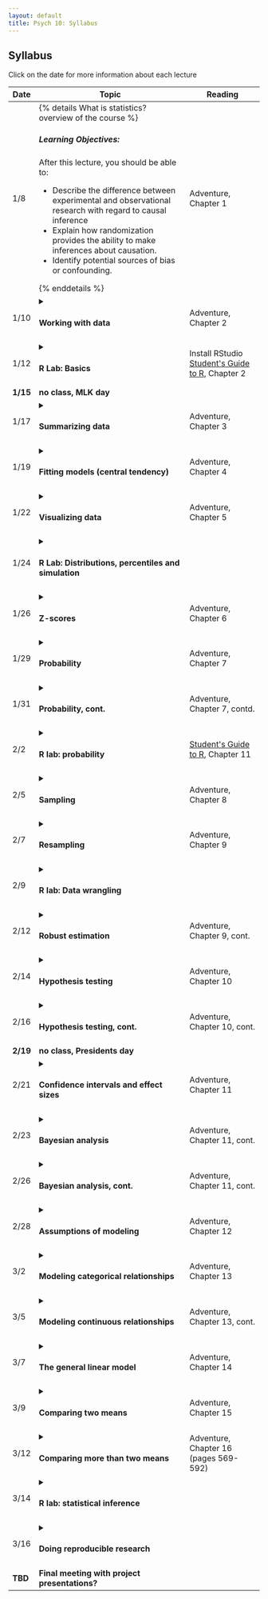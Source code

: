 ```yaml
---
layout: default
title: Psych 10: Syllabus
---
```

## Syllabus

Click on the date for more information about each lecture

| Date|Topic|Reading|
| ---|---|---|
| 1/8|{% details What is statistics? overview of the course %}<h5>Learning Objectives:</h5>After this lecture, you should be able to:<p><ul><li>Describe the difference between experimental and observational research with regard to causal inference</li><li>Explain how randomization provides the ability to make inferences about causation.</li><li>Identify potential sources of bias or confounding.</li></ul>{% enddetails %}|Adventure, Chapter 1|
| 1/10|<details><summary><h4>Working with data <h4></summary><h5>Learning Objectives:</h5>After this lecture, you should be able to:<p><ul><li>Distinguish between different types of variables (quantitative/qualitative, discrete/continuous, scales of measurement)</li><li>Describe the concept of measurement error</li><li>Distinguish between the concepts of reliability and validity and apply each concept to a particular dataset</li></ul></details>|Adventure, Chapter 2|
| 1/12|<details><summary><h4>R Lab: Basics<h4></summary><h5>Learning Objectives:</h5>After this lecture, you should be able to:<p><ul></ul><h5>Links:</h5><ul><li>For additional practice with R, check out the free courses provided by [Datacamp](http://www.datacamp.com).  In particular, their [Introduction to R](https://www.datacamp.com/courses/free-introduction-to-r) provides a nice basic overview of working in R.</li></ul></details>|Install RStudio<br>[Student's Guide to R](https://cran.r-project.org/doc/contrib/Horton+Pruim+Kaplan_MOSAIC-StudentGuide.pdf), Chapter 2|
| **1/15**|**no class, MLK day**|
| 1/17|<details><summary><h4>Summarizing data<h4></summary><h5>Learning Objectives:</h5>After this lecture, you should be able to:<p><ul><li>Compute absolute, relative, and cumulative frequency distributions for a given dataset</li><li>Generate a graphical representation of frequency distributions</li></ul></details>|Adventure, Chapter 3|
| 1/19|<details><summary><h4>Fitting models (central tendency)<h4></summary><h5>Learning Objectives:</h5>After this lecture, you should be able to:<p><ul><li>Describe the basic equation for statistical models (outcome=model + error)</li><li>Describe different measures of central tendency and dispersion, how they are computed, and how to determine which is most appropriate in any given circumstance.</li></ul></details>|Adventure, Chapter 4|
| 1/22|<details><summary><h4>Visualizing data<h4></summary><h5>Learning Objectives:</h5>After this lecture, you should be able to:<p><ul><li>Describe the principles that distinguish between good and bad graphs, and use them to identify good versus bad graphs.</li></ul></details>|Adventure, Chapter 5|
| 1/24|<details><summary><h4>R Lab: Distributions, percentiles and simulation<h4></summary></details>||
| 1/26|<details><summary><h4>Z-scores<h4></summary><h5>Learning Objectives:</h5>After this lecture, you should be able to:<p><ul></ul><h5>Links:</h5><ul><li></li></ul></details>|Adventure, Chapter 6|
| 1/29|<details><summary><h4>Probability<h4></summary><h5>Learning Objectives:</h5>After this lecture, you should be able to:<p><ul><li>Describe the sample space for a selected random experiment.</li><li>Compute relative frequency and empirical probability for a given set of events</li><li>Find probabilities of single events, complementary events, and the unions and intersections of collections of events.</li></ul><h5>Links:</h5><ul><li></li></ul></details>|Adventure, Chapter 7|
| 1/31|<details><summary><h4>Probability, cont.<h4></summary><h5>Learning Objectives:</h5>After this lecture, you should be able to:<p><ul><li>Describe the difference between a probability and a conditional probability</li><li>Use Bayes’ theorem to compute the inverse conditional probability.</li><li>Describe the law of large numbers.</li></ul></details>|Adventure, Chapter 7, contd.|
| 2/2|<details><summary><h4>R lab: probability<h4></summary><h5>Learning Objectives:</h5>After this lecture, you should be able to:<p><ul></ul><h5>Links:</h5><ul><li></li></ul></details>|[Student's Guide to R](https://cran.r-project.org/doc/contrib/Horton+Pruim+Kaplan_MOSAIC-StudentGuide.pdf), Chapter 11|
| 2/5|<details><summary><h4>Sampling<h4></summary><h5>Learning Objectives:</h5>After this lecture, you should be able to:<p><ul><li>Distinguish between a population and a sample, and between population parameters and statistics</li><li>Describe the concepts of sampling error and sampling distribution</li><li>Describe how the Central Limit Theorem determines the nature of the sampling distribution of the mean</li></ul></details>|Adventure, Chapter 8|
| 2/7|<details><summary><h4>Resampling<h4></summary></details>|Adventure, Chapter 9|
| 2/9|<details><summary><h4>R lab: Data wrangling<h4></summary></details>||
| 2/12|<details><summary><h4>Robust estimation<h4></summary></details>|Adventure, Chapter 9, cont.|
| 2/14|<details><summary><h4>Hypothesis testing<h4></summary><h5>Learning Objectives:</h5>After this lecture, you should be able to:<p><ul><li>Identify the components of a hypothesis test, including the parameter of interest, the null and alternative hypotheses, and the test statistic.</li><li>Describe the proper interpretations of a p-value and a confidence interval as well as common misinterpretations</li><li>Distinguish between the two types of error in hypothesis testing, and the factors that determine them.</li></ul></details>|Adventure, Chapter 10|
| 2/16|<details><summary><h4>Hypothesis testing, cont.<h4></summary><h5>Learning Objectives:</h5>After this lecture, you should be able to:<p><ul><li>Describe how resampling can be used to compute a p-value.</li><li>Describe the concept of positive predictive value and apply it in the context of a specific inference.</li><li>Define the concept of statistical power, and compute statistical power for a given statistical test.</li><li>Describe the main criticisms of null hypothesis statistical testing</li></ul></details>|Adventure, Chapter 10, cont.|
| **2/19**|**no class, Presidents day**|
| 2/21|<details><summary><h4>Confidence intervals and effect sizes<h4></summary><h5>Learning Objectives:</h5>After this lecture, you should be able to:<p><ul><li>Describe the proper interpretation of a confidence interval, and compute a confidence interval for the mean of a given dataset.</li><li>Define the concept of effect size, and compute the effect size for a given test.</li></ul></details>|Adventure, Chapter 11|
| 2/23|<details><summary><h4>Bayesian analysis<h4></summary></details>|Adventure, Chapter 11, cont.|
| 2/26|<details><summary><h4>Bayesian analysis, cont.<h4></summary></details>|Adventure, Chapter 11, cont.|
| 2/28|<details><summary><h4>Assumptions of modeling<h4></summary></details>|Adventure, Chapter 12|
| 3/2|<details><summary><h4>Modeling categorical relationships<h4></summary><h5>Learning Objectives:</h5>After this lecture, you should be able to:<p><ul><li>Describe the concept of a contingency table for categorical data.</li><li>Describe the concept of the chi-squared test for association and compute it for a given contingency table.</li></ul></details>|Adventure, Chapter 13|
| 3/5|<details><summary><h4>Modeling continuous relationships<h4></summary><h5>Learning Objectives:</h5>After this lecture, you should be able to:<p><ul><li>Describe the concept of the correlation coefficient and its interpretation and compute it for a bivariate dataset</li><li>Describe the potential causal influences that can give rise to a correlation.</li></ul></details>|Adventure, Chapter 13, cont.|
| 3/7|<details><summary><h4>The general linear model<h4></summary><h5>Learning Objectives:</h5>After this lecture, you should be able to:<p><ul><li>Describe the concept of linear regression and apply it to a bivariate dataset</li><li>Describe the problem of overfitting and identify it in an example dataset.</li></ul></details>|Adventure, Chapter 14|
| 3/9|<details><summary><h4>Comparing two means<h4></summary><h5>Learning Objectives:</h5>After this lecture, you should be able to:<p><ul><li>Determine whether a one-sample t-test or two-sample t-test is appropriate for a given hypothesis.</li><li>Compute a one-sample and two-sample t-test on relevant datasets, and compute the effect size and confidence intervals associated with each of these tests.</li></ul></details>|Adventure, Chapter 15|
| 3/12|<details><summary><h4>Comparing more than two means<h4></summary></details>|Adventure, Chapter 16 (pages 569-592)|
| 3/14|<details><summary><h4>R lab: statistical inference<h4></summary></details>||
| 3/16|<details><summary><h4>Doing reproducible research<h4></summary><h5>Learning Objectives:</h5>After this lecture, you should be able to:<p><ul><li>Identify cases of circular analysis/double-dipping</li><li>Describe the problem of multiple comparisons and methods for correcting for it</li></ul></details>||
| **TBD**|**Final meeting with project presentations?**|

<script src="/js/zepto.js"></script>
<script>jQuery = Zepto;</script>
<script src="/js/jquery.details.min.js"></script>
<script>$('details').details();</script>
